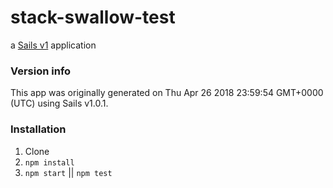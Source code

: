 # stack-swallow-test

a [Sails v1](https://sailsjs.com) application

### Version info

This app was originally generated on Thu Apr 26 2018 23:59:54 GMT+0000 (UTC) using Sails v1.0.1.

### Installation

1. Clone
2. `npm install`
3. `npm start` || `npm test`


<!-- Internally, Sails used [`sails-generate@1.15.21`](https://github.com/balderdashy/sails-generate/tree/v1.15.21/lib/core-generators/new). -->



<!--
Note:  Generators are usually run using the globally-installed `sails` CLI (command-line interface).  This CLI version is _environment-specific_ rather than app-specific, thus over time, as a project's dependencies are upgraded or the project is worked on by different developers on different computers using different versions of Node.js, the Sails dependency in its package.json file may differ from the globally-installed Sails CLI release it was originally generated with.  (Be sure to always check out the relevant [upgrading guides](https://sailsjs.com/upgrading) before upgrading the version of Sails used by your app.  If you're stuck, [get help here](https://sailsjs.com/support).)
-->

